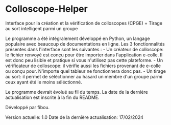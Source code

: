 # Colloscope-Helper
Interface pour la création et la vérification de colloscopes (CPGE) + Tirage au sort intelligent parmi un groupe

Le programme a été intégralement développé en Python, un langage populaire avec beaucoup de documentations en ligne.
Les 3 fonctionnalités présentes dans l'interface sont les suivantes :
    \- Un créateur de colloscope: le fichier renvoyé est conçu pour être importer dans l'application e-colle. Il est donc peu lisible et pratique si vous n'utilisez pas cette plateforme.
    \- Un vérificateur de colloscope: il vérifie aussi les fichiers provenant de e-colle ou conçu pour. N'importe quel tableur ne fonctionnera donc pas.
    \- Un tirage au sort: il permet de séléctionner au hasard un membre d'un groupe parmi ceux ayant été le moins séléctionné.

Le programme devrait évolué au fil du temps. La date de la dernière actualisation est inscrite à la fin du README.

Développé par fibou.

Version actuelle: 1.0
Date de la dernière actualisation: 17/02/2024
